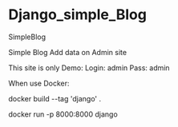# Django_simple_Blog
SimpleBlog

Simple Blog
Add data on Admin site

This site is only Demo:
Login: admin
Pass: admin

When use Docker:

docker build --tag 'django' .

docker run -p 8000:8000 django